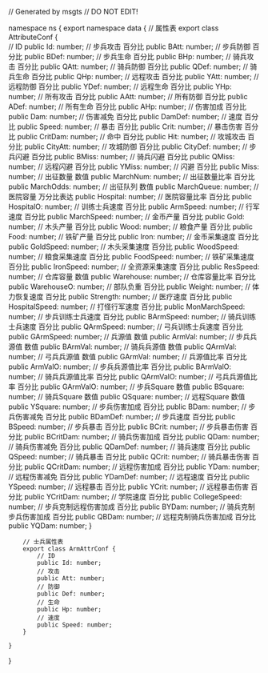 // Generated by msgts
// DO NOT EDIT!

namespace ns {
	export namespace data {
		// 属性表
		export class AttributeConf {	
			// ID
			public Id: number; 
			// 步兵攻击		百分比
			public BAtt: number; 
			// 步兵防御		百分比
			public BDef: number; 
			// 步兵生命		百分比
			public BHp: number; 
			// 骑兵攻击		百分比
			public QAtt: number; 
			// 骑兵防御		百分比
			public QDef: number; 
			// 骑兵生命		百分比
			public QHp: number; 
			// 远程攻击		百分比
			public YAtt: number; 
			// 远程防御		百分比
			public YDef: number; 
			// 远程生命		百分比
			public YHp: number; 
			// 所有攻击		百分比
			public AAtt: number; 
			// 所有防御		百分比
			public ADef: number; 
			// 所有生命		百分比
			public AHp: number; 
			// 伤害加成		百分比
			public Dam: number; 
			// 伤害减免		百分比
			public DamDef: number; 
			// 速度			百分比
			public Speed: number; 
			// 暴击			百分比
			public Crit: number; 
			// 暴击伤害		百分比
			public CritDam: number; 
			// 命中			百分比
			public Hit: number; 
			// 攻城攻击		百分比
			public CityAtt: number; 
			// 攻城防御		百分比
			public CityDef: number; 
			// 步兵闪避		百分比
			public BMiss: number; 
			// 骑兵闪避		百分比
			public QMiss: number; 
			// 远程闪避		百分比
			public YMiss: number; 
			// 闪避			百分比
			public Miss: number; 
			// 出征数量		数值
			public MarchNum: number; 
			// 出征数量比率		百分比
			public MarchOdds: number; 
			// 出征队列		数值
			public MarchQueue: number; 
			// 医院容量		万分比表达
			public Hospital: number; 
			// 医院容量比率		百分比
			public HospitalO: number; 
			// 训练士兵速度		百分比
			public ArmSpeed: number; 
			// 行军速度		百分比
			public MarchSpeed: number; 
			// 金币产量		百分比
			public Gold: number; 
			// 木头产量		百分比
			public Wood: number; 
			// 粮食产量		百分比
			public Food: number; 
			// 铁矿产量		百分比
			public Iron: number; 
			// 金币采集速度		百分比
			public GoldSpeed: number; 
			// 木头采集速度		百分比
			public WoodSpeed: number; 
			// 粮食采集速度		百分比
			public FoodSpeed: number; 
			// 铁矿采集速度		百分比
			public IronSpeed: number; 
			// 全资源采集速度	百分比
			public ResSpeed: number; 
			// 仓库容量		数值
			public Warehouse: number; 
			// 仓库容量比率		百分比
			public WarehouseO: number; 
			// 部队负重		百分比
			public Weight: number; 
			// 体力恢复速度		百分比
			public Strength: number; 
			// 医疗速度		百分比
			public HospitalSpeed: number; 
			// 打怪行军速度	百分比
			public MonMarchSpeed: number; 
			// 步兵训练士兵速度	百分比
			public BArmSpeed: number; 
			// 骑兵训练士兵速度	百分比
			public QArmSpeed: number; 
			// 弓兵训练士兵速度	百分比
			public GArmSpeed: number; 
			// 兵源值		数值
			public ArmVal: number; 
			// 步兵兵源值	数值
			public BArmVal: number; 
			// 骑兵兵源值	数值
			public QArmVal: number; 
			// 弓兵兵源值	数值
			public GArmVal: number; 
			// 兵源值比率		百分比
			public ArmValO: number; 
			// 步兵兵源值比率	百分比
			public BArmValO: number; 
			// 骑兵兵源值比率	百分比
			public QArmValO: number; 
			// 弓兵兵源值比率	百分比
			public GArmValO: number; 
			// 步兵Square 数值
			public BSquare: number; 
			// 骑兵Square 数值
			public QSquare: number; 
			// 远程Square 数值
			public YSquare: number; 
			// 步兵伤害加成		百分比
			public BDam: number; 
			// 步兵伤害减免		百分比
			public BDamDef: number; 
			// 步兵速度			百分比
			public BSpeed: number; 
			// 步兵暴击			百分比
			public BCrit: number; 
			// 步兵暴击伤害		百分比
			public BCritDam: number; 
			// 骑兵伤害加成		百分比
			public QDam: number; 
			// 骑兵伤害减免		百分比
			public QDamDef: number; 
			// 骑兵速度			百分比
			public QSpeed: number; 
			// 骑兵暴击			百分比
			public QCrit: number; 
			// 骑兵暴击伤害		百分比
			public QCritDam: number; 
			// 远程伤害加成		百分比
			public YDam: number; 
			// 远程伤害减免		百分比
			public YDamDef: number; 
			// 远程速度			百分比
			public YSpeed: number; 
			// 远程暴击			百分比
			public YCrit: number; 
			// 远程暴击伤害		百分比
			public YCritDam: number; 
			// 学院速度			百分比
			public CollegeSpeed: number; 
			// 步兵克制远程伤害加成		百分比
			public BYDam: number; 
			// 骑兵克制步兵伤害加成		百分比
			public QBDam: number; 
			// 远程克制骑兵伤害加成		百分比
			public YQDam: number; 
		}
		
		// 士兵属性表
		export class ArmAttrConf {	
			// ID
			public Id: number; 
			// 攻击
			public Att: number; 
			// 防御
			public Def: number; 
			// 生命
			public Hp: number; 
			// 速度
			public Speed: number; 
		}
		
	}
}
